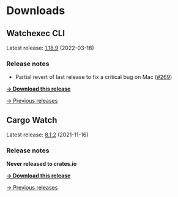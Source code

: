 # Downloads

## Watchexec CLI

Latest release: [1.18.9](./watchexec/1.18.9/index.md) (2022-03-18)

### Release notes

<ul dir="auto">
<li>Partial revert of last release to fix a critical bug on Mac (<a class="issue-link js-issue-link" data-error-text="Failed to load title" data-id="1173081837" data-permission-text="Title is private" data-url="https://github.com/watchexec/watchexec/issues/269" data-hovercard-type="issue" data-hovercard-url="/watchexec/watchexec/issues/269/hovercard" href="https://github.com/watchexec/watchexec/issues/269">#269</a>)</li>
</ul>

**[→ Download this release](./watchexec/1.18.9/index.md)**

[→ Previous releases](./watchexec/index.md)

## Cargo Watch

Latest release: [8.1.2](./cargo-watch/8.1.2/index.md) (2021-11-16)

### Release notes

<p dir="auto"><strong>Never released to crates.io</strong></p>

**[→ Download this release](./cargo-watch/8.1.2/index.md)**

[→ Previous releases](./cargo-watch/index.md)

